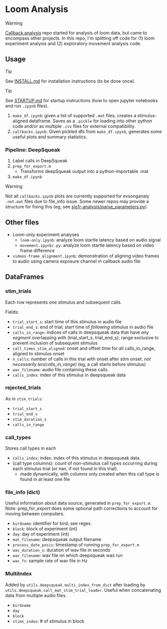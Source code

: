 # Loom Analysis

> [!WARNING]
> [Callback analysis](https://github.com/cirorandazzo/callback-analysis) repo started for analysis of loom data, but came to encompass other projects. In this repo, I'm splitting off code for (1) loom experiment analysis and (2) exploratory movement analysis code.

## Usage

> [!TIP]
> See [INSTALL.md](./docs/INSTALL.md) for installation instructions (to be done once).

> [!TIP]
> See [STARTUP.md](./docs/STARTUP.md) for startup instructions (how to open jupyter notebooks and run `.ipynb` files).

1. `make_df.ipynb`: given a list of supported `.mat` files, creates a stimulus-aligned dataframe. Saves as a `.pickle` for loading into other python code and/or as multiple `.csv` files for external compatibility.
1. `callbacks.ipynb`: Given pickled dfs from `make_df.ipynb`, generates some useful plots and summary statistics.

### Pipeline: DeepSqueak

1. Label calls in DeepSqueak
2. `prep_for_export.m`
    - Transforms deepSqueak output into a python-importable .mat
3. `make_df.ipynb`

> [!WARNING]
> Not all `callbacks.ipynb` plots are currently supported for evsonganaly `.not.mat` files due to file_info issue. Some newer repos may provide a structure for fixing this (eg, see [sig1r-analysis/parse_parameters.py](https://github.com/cirorandazzo/sig1r-analysis/blob/main/parse_parameters.py)).

## Other files

- Loom-only experiment analyses
  - `loom-only.ipynb`: analyze loom startle latency based on audio signal
  - `movement.ipynb/.py`: analyze loom startle latency based on video frame difference
- `videos-frame_alignment.ipynb`: demonstration of aligning video frames to audio using camera exposure channel in callback audio file

## DataFrames

### stim_trials

Each row represents one stimulus and subsequent calls.

Fields:

- `trial_start_s`: start time of this stimulus in audio file
- `trial_end_s`: end of trial; start time of *following* stimulus in audio file
- `calls_in_range`: indices of calls in deepsqueak data that have *any segment* overlapping with (trial_start_s, trial_end_s); range exclusive to prevent inclusion of subsequent stimulus
- `call_times_stim_aligned`: onset and offset time for all calls_in_range, aligned to stimulus onset
- `n_calls`: number of calls in this trial with onset after stim onset. *not necessarily len(calls_in_range)* (eg, a call starts before stimulus)
- `wav_filename`: audio file containing these calls.
- `calls_index`: index of this stimulus in deepsqueak data

### rejected_trials

As in `stim_trials`:

- `trial_start_s`
- `trial_end_s`
- `stim_duration_s`
- `calls_in_range`

### call_types

Stores call types in each

- `calls_index`: index. index of this stimulus in deepsqueak data.
- (call type columns): count of non-stimulus call types occurring during each stimulus trial (or nan, if not found in this trial).
  - made dynamically, with columns only created when this call type is found in at least one file

### file_info (dict)

Useful information about data source, generated in `prep_for_export.m`. Note: prep_for_export does some optional path corrections to account for moving between computers.

- `birdname`: identifier for bird; see regex.
- `block`: block of experiment (int)
- `day`: day of experiment (int)
- `mat_filename`: deepsqueak output filename
- `process_date_posix`: timestamp of running `prep_for_export.m`
- `wav_duration_s`: duration of wav file in seconds
- `wav_filename`: wav file on which deepsqueak was run
- `wav_fs`: sample rate of wav file in Hz

### MultiIndex

Added by `utils.deepsqueak.multi_index_from_dict` after loading by `utils.deepsqueak.call_mat_stim_trial_loader`. Useful when concatenating data from multiple audio files.

- `birdname`
- `day`
- `block`
- `stims_index`: # of stimulus in block
